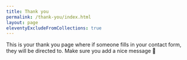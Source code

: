 ```yaml
---
title: Thank you
permalink: /thank-you/index.html
layout: page
eleventyExcludeFromCollections: true
---
```


This is your thank you page where if someone fills in your contact form, they will be directed to. Make sure you add a nice message 🙂
